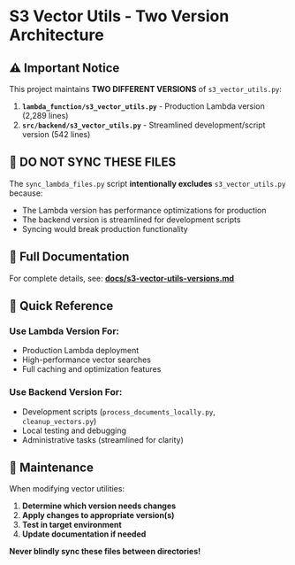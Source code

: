 # **S3 Vector Utils - Two Version Architecture**

## **⚠️ Important Notice**

This project maintains **TWO DIFFERENT VERSIONS** of `s3_vector_utils.py`:

1. **`lambda_function/s3_vector_utils.py`** - Production Lambda version (2,289 lines)
2. **`src/backend/s3_vector_utils.py`** - Streamlined development/script version (542 lines)

## **🚨 DO NOT SYNC THESE FILES**

The `sync_lambda_files.py` script **intentionally excludes** `s3_vector_utils.py` because:
- The Lambda version has performance optimizations for production
- The backend version is streamlined for development scripts
- Syncing would break production functionality

## **📖 Full Documentation**

For complete details, see: **[docs/s3-vector-utils-versions.md](docs/s3-vector-utils-versions.md)**

## **🎯 Quick Reference**

### **Use Lambda Version For**:
- Production Lambda deployment
- High-performance vector searches
- Full caching and optimization features

### **Use Backend Version For**:
- Development scripts (`process_documents_locally.py`, `cleanup_vectors.py`)
- Local testing and debugging
- Administrative tasks (streamlined for clarity)

## **🔧 Maintenance**

When modifying vector utilities:
1. **Determine which version needs changes**
2. **Apply changes to appropriate version(s)**
3. **Test in target environment**
4. **Update documentation if needed**

**Never blindly sync these files between directories!**
